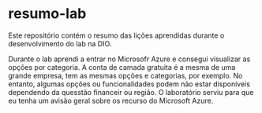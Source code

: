 # resumo-lab
Este repositório contém o resumo das lições aprendidas durante o desenvolvimento do lab na DIO.

Durante o lab aprendi a entrar no Microsofr Azure e consegui visualizar as opções por categoria. A conta de camada gratuita é a mesma de uma grande empresa, tem as mesmas opções e categorias, por exemplo. No entanto, algumas opções ou funcionalidades podem não estar disponíveis dependendo da quesstão financeir ou região. O laboratório serviu para que eu tenha um avisão geral sobre os recurso do Microsoft Azure. 
